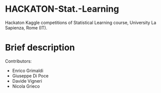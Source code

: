 # HACKATON-Stat.-Learning
Hackaton Kaggle competitions of Statistical Learning course, University La Sapienza, Rome (IT).

# Brief description







Contributors: 
- Enrico Grimaldi
- Giuseppe Di Poce
- Davide Vigneri
- Nicola Grieco 
